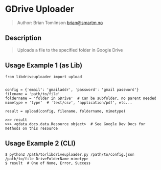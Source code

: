 # GDrive Uploader

> Author: Brian Tomlinson <brian@smartm.no>


## Description

> Uploads a file to the specified folder in Google Drive


## Usage Example 1 (as Lib)

    
    from libdriveuploader import upload
    
    
    config = {'email': 'gmailaddr', 'password': 'gmail password'}
    filename = 'path/to/file'
    foldername = 'folder in GDrive'  # Can be subfolder, no parent needed
    mimetype = 'type'  # 'text/csv', 'application/pdf', etc...
    
    result = upload(config, filename, foldername, mimetype)
    
    >>> result
    >>> <gdata.docs.data.Resource object>  # See Google Dev Docs for methods on this resource
    


## Usage Example 2 (CLI)

    
    $ python2 /path/to/libdriveuploader.py /path/to/config.json /path/to/file DriveFolderName mimetype
    $ result  # One of None, Error, Success
    
